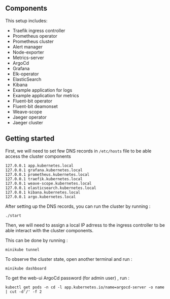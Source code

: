 ## Components
This setup includes:

* Traefik ingress controller
* Prometheus operator 
* Prometheus cluster
* Alert manager
* Node-exporter
* Metrics-server
* ArgoCd
* Grafana
* Elk-operator
* ElasticSearch
* Kibana
* Example application for logs
* Example application for metrics
* Fluent-bit operator
* Fluent-bit deamonset
* Weave-scope
* Jaeger operator
* Jaeger cluster
## Getting started

First, we will need to set few DNS records in ```/etc/hosts``` file to be able access the cluster components
```aidl
127.0.0.1 app.kubernetes.local
127.0.0.1 grafana.kubernetes.local
127.0.0.1 prometheus.kubernetes.local
127.0.0.1 traefik.kubernetes.local
127.0.0.1 weave-scope.kubernetes.local
127.0.0.1 elasticsearch.kubernetes.local
127.0.0.1 kibana.kubernetes.local
127.0.0.1 argo.kubernetes.local
```

After setting up the DNS records, you can run the cluster by running :
```
./start
```
Then, we will need to assign a local IP adrress to the ingress controller to be able interact with the cluster components.

This can be done by running :
```
minikube tunnel 
```

To observe the cluster state, open another terminal and run :
```
minikube dashboard
```

To get the web-ui ArgoCd password (for admin user) , run :
```
kubectl get pods -n cd -l app.kubernetes.io/name=argocd-server -o name | cut -d'/' -f 2
```
